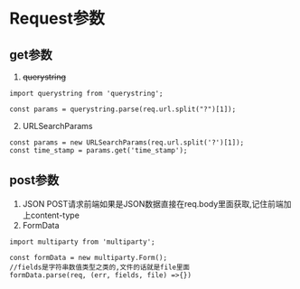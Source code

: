 # Request参数

## get参数

1. ~~querystring~~

``` JS
import querystring from 'querystring';

const params = querystring.parse(req.url.split("?")[1]);
```

2. URLSearchParams

``` JS
const params = new URLSearchParams(req.url.split('?')[1]);
const time_stamp = params.get('time_stamp');
```

## post参数

1. JSON
POST请求前端如果是JSON数据直接在req.body里面获取,记住前端加上content-type
2. FormData

``` JS
import multiparty from 'multiparty';

const formData = new multiparty.Form();
//fields是字符串数值类型之类的,文件的话就是file里面
formData.parse(req, (err, fields, file) =>{})
```
